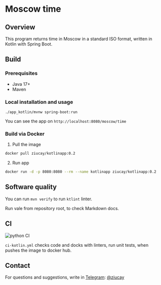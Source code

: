# Moscow time

## Overview

This program returns time in Moscow in a standard ISO format, written in Kotlin with Spring Boot.

## Build

### Prerequisites

- Java 17+
- Maven

### Local installation and usage

`./app_kotlin/mvnw spring-boot:run`

You can see the app on `http://localhost:8080/moscow/time`

### Build via Docker

1. Pull the image

```bash
docker pull ziucay/kotlinapp:0.2
```

2. Run app

```bash
docker run -d -p 8080:8080 --rm --name kotlinapp ziucay/kotlinapp:0.2
```

## Software quality

You can run `mvn verify` to run `ktlint` linter.

Run vale <path to document> from repository root, to check Markdown docs.

## CI

![python CI](https://github.com/ziucay/labs/actions/workflows/ci-kotlin.yml/badge.svg)

`ci-kotlin.yml` checks code and docks with linters, run unit tests, when pushes the image to docker hub.

## Contact

For questions and suggestions, write in [Telegram](https://web.telegram.org/): [@ziucay](https://t.me/Ziucay)
